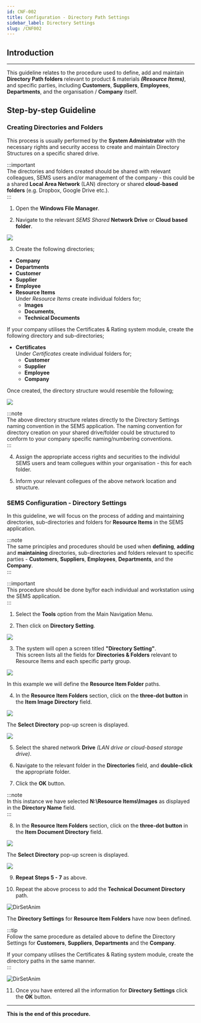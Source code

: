```yaml
---
id: CNF-002
title: Configuration - Directory Path Settings
sidebar_label: Directory Settings
slug: /CNF002
---
```

## Introduction
___ 

This guideline relates to the procedure used to define, add and maintain **Directory Path folders** relevant to product & materials ***(Resource Items)***, and specific parties, including **Customers**, **Suppliers**, **Employees**, **Departments**, and the organisation / **Company** itself.  

## Step-by-step Guideline  

### Creating Directories and Folders  

This process is usually performed by the **System Administrator** with the necessary rights and security access to create and maintain Directory Structures on a specific shared drive.  

:::important  
The directories and folders created should be shared with relevant colleagues, SEMS users and/or management of the company - this could be a shared **Local Area Network** (LAN) directory or shared **cloud-based folders** (e.g. Dropbox, Google Drive etc.).  
:::  

1.  Open the **Windows File Manager**.

2.  Navigate to the relevant _SEMS Shared_ **Network Drive** or **Cloud based folder**.  
	
![](../static/img/docs/CNF-002/image101.png)  

3.  Create the following directories;
-   **Company**  
-   **Departments**
-   **Customer**  
-   **Supplier**
-   **Employee**
-   **Resource Items**  
    Under _Resource Items_ create individual folders for;
    -   **Images**
    -   **Documents**,  
    -   **Technical Documents**  

If your company utilises the Certificates & Rating system module, create the following directory and sub-directories;
-   **Certificates**  
    Under _Certificates_ create individual folders for;
    -   **Customer**  
    -   **Supplier**
    -   **Employee**
    -   **Company**  

Once created, the directory structure would resemble the following;
	
![](../static/img/docs/CNF-002/image102.png)  


:::note  
The above directory structure relates directly to the Directory Settings naming convention in the SEMS application.
The naming convention for directory creation on your shared drive/folder could be structured to conform to your company specific naming/numbering conventions.  
:::  

4.  Assign the appropriate access rights and securities to the individul SEMS users and team collegues within your organisation - this for each folder.  

5. Inform your relevant collegues of the above network location and structure.  

### SEMS Configuration - Directory Settings   

In this guideline, we will focus on the process of adding and maintaining directories, sub-directories and folders for **Resource Items** in the SEMS application.  

:::note  
The same principles and procedures should be used when **defining**, **adding** and **maintaining** directories, sub-directories and folders relevant to specific parties - **Customers**, **Suppliers**, **Employees**, **Departments**, and the **Company**.  
:::  

:::important  
This procedure should be done by/for each individual and workstation using the SEMS application.  
:::  

1.  Select the **Tools** option from the Main Navigation Menu.  

2.  Then click on **Directory Setting**.  
	
![](../static/img/docs/CNF-002/image01.png)  

3.  The system will open a screen titled **"Directory Setting"**.  
    This screen lists all the fields for **Directories & Folders** relevant to Resource Items and each specific party group.  
    
![](../static/img/docs/CNF-002/image100.png)  

In this example we will define the **Resource Item Folder** paths.   

4.  In the **Resource Item Folders** section, click on the **three-dot button** in the **Item Image Directory** field.  
	
![](../static/img/docs/CNF-002/image103.png)  

The **Select Directory** pop-up screen is displayed.  
	
![](../static/img/docs/CNF-002/image104.png)  

5.  Select the shared network **Drive** _(LAN drive or cloud-based storage drive)_.

6.  Navigate to the relevant folder in the **Directories** field, and **double-click** the appropriate folder.  

7.  Click the **OK** button.

:::note  
In this instance we have selected **N:\Resource Items\Images** as displayed in the **Directory Name** field.  
:::  

8.  In the **Resource Item Folders** section, click on the **three-dot button** in the **Item Document Directory** field. 
	
![](../static/img/docs/CNF-002/image105.png)  

The **Select Directory** pop-up screen is displayed.  
	
![](../static/img/docs/CNF-002/image106.png)  

9.  **Repeat Steps 5 - 7** as above.  

10. Repeat the above process to add the **Technical Document Directory** path.

![DirSetAnim](../static/img/docs/CNF-002/dirset_anim01.gif)  

The **Directory Settings** for **Resource Item Folders** have now been defined.  

:::tip  
Follow the same procedure as detailed above to define the Directory Settings for **Customers**, **Suppliers**, **Departments** and the **Company**.  

If your company utilises the Certificates & Rating system module, create the directory paths in the same manner.  
:::  

![DirSetAnim](../static/img/docs/CNF-002/dirset_anim02.gif)  

11. Once you have entered all the information for **Directory Settings** click the **OK** button.  

___

**This is the end of this procedure.**
